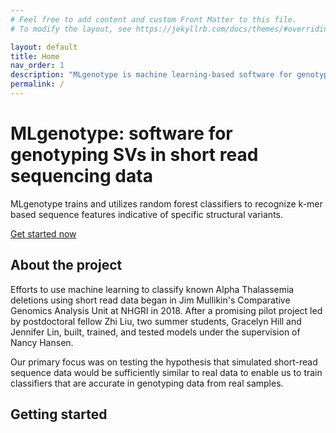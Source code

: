 ```yaml
---
# Feel free to add content and custom Front Matter to this file.
# To modify the layout, see https://jekyllrb.com/docs/themes/#overriding-theme-defaults

layout: default
title: Home
nav_order: 1
description: "MLgenotype is machine learning-based software for genotyping structural variants from short read sequencing data"
permalink: /
---
```


# MLgenotype: software for genotyping SVs in short read sequencing data

MLgenotype trains and utilizes random forest classifiers to recognize k-mer based sequence features indicative of 
specific structural variants.

[Get started now](#getting-started)

## About the project

Efforts to use machine learning to classify known Alpha Thalassemia deletions using short read data
began in Jim Mullikin's Comparative Genomics Analysis Unit at NHGRI in 2018. After a promising pilot
project led by postdoctoral fellow Zhi Liu, two summer students, Gracelyn Hill and Jennifer Lin,
built, trained, and tested models under the supervision of Nancy Hansen.

Our primary focus was on testing the hypothesis that simulated short-read sequence data would be 
sufficiently similar to real data to enable us to train classifiers that are accurate in genotyping
data from real samples. 

## Getting started


